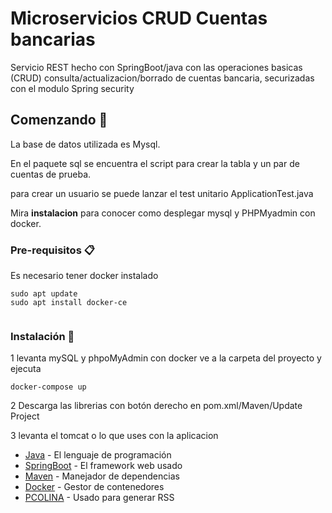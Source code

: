 # Microservicios CRUD Cuentas bancarias

Servicio REST hecho con SpringBoot/java con las operaciones basicas (CRUD) consulta/actualizacion/borrado de cuentas bancaria, securizadas con el modulo Spring security

## Comenzando 🚀

La base de datos utilizada es Mysql. 

En el paquete sql se encuentra el script para crear la tabla y un par de cuentas de prueba.

para crear un usuario se puede lanzar el test unitario  ApplicationTest.java

Mira **instalacion** para conocer como desplegar mysql y PHPMyadmin con docker.


### Pre-requisitos 📋

Es necesario tener docker instalado

```
sudo apt update
sudo apt install docker-ce


```

### Instalación 🔧

1 levanta mySQL y phpoMyAdmin con docker ve a la carpeta del proyecto y ejecuta

```
docker-compose up
```

2 Descarga las librerias con botón derecho en pom.xml/Maven/Update Project

3 levanta el tomcat o lo que uses con la aplicacion


* [Java](https://www.oracle.com/es/java/technologies/javase/javase-jdk8-downloads.html) - El lenguaje de programación
* [SpringBoot](https://spring.io/) - El framework web usado
* [Maven](https://maven.apache.org/) - Manejador de dependencias
* [Docker](https://www.docker.com/) - Gestor de contenedores
* [PCOLINA](https://pcolina.github.io/) - Usado para generar RSS
